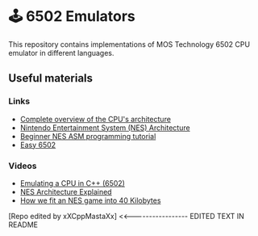 # :joystick: 6502 Emulators

This repository contains implementations of MOS Technology 6502 CPU emulator in different languages.

## Useful materials

### Links

- [Complete overview of the CPU's architecture](https://web.archive.org/web/20210727210256/http://obelisk.me.uk/6502/index.html)
- [Nintendo Entertainment System (NES) Architecture](https://www.copetti.org/writings/consoles/nes/)
- [Beginner NES ASM programming tutorial](https://taywee.github.io/NerdyNights/index.html)
- [Easy 6502](https://skilldrick.github.io/easy6502/)

### Videos

- [Emulating a CPU in C++ (6502)](https://www.youtube.com/watch?v=qJgsuQoy9bc)
- [NES Architecture Explained](https://www.youtube.com/watch?v=PwZEBE66an0)
- [How we fit an NES game into 40 Kilobytes](https://www.youtube.com/watch?v=ZWQ0591PAxM)

[Repo edited by xXCppMastaXx] <<----------------- EDITED TEXT IN README

